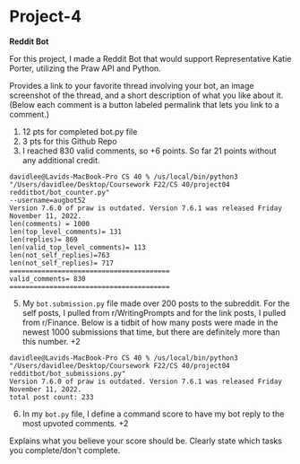 # Project-4

**Reddit Bot**

For this project, I made a Reddit Bot that would support Representative Katie Porter, utilizing the Praw API and Python. 


Provides a link to your favorite thread involving your bot, an image screenshot of the thread, and a short description of what you like about it. (Below each comment is a button labeled permalink that lets you link to a comment.)

1. 12 pts for completed bot.py file
2. 3 pts for this Github Repo
3. I reached 830 valid comments, so +6 points. So far 21 points without any additional credit.

```
davidlee@Lavids-MacBook-Pro CS 40 % /us/local/bin/python3 "/Users/davidlee/Desktop/Coursework F22/CS 40/project04 redditbot/bot_counter.py"
--username=augbot52
Version 7.6.0 of praw is outdated. Version 7.6.1 was released Friday November 11, 2022.
len(comments) = 1000
len(top_level_comments)= 131
len(replies)= 869
len(valid_top_level_comments)= 113
len(not_self_replies)=763
len(not_self_replies)= 717
========================================
valid_comments= 830
========================================
```

5. My `bot.submission.py` file made over 200 posts to the subreddit. For the self posts, I pulled from r/WritingPrompts and for the link posts, I pulled from r/Finance. Below is a tidbit of how many posts were made in the newest 1000 submissions that time, but there are definitely more than this number. +2


```
davidlee@Lavids-MacBook-Pro CS 40 % /us/local/bin/python3 "/Users/davidlee/Desktop/Coursework F22/CS 40/project04 redditbot/bot_submissions.py"
Version 7.6.0 of praw is outdated. Version 7.6.1 was released Friday November 11, 2022.
total post count: 233
```
6. In my `bot.py` file, I define a command score to have my bot reply to the most upvoted comments. +2

Explains what you believe your score should be. Clearly state which tasks you complete/don't complete.
